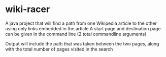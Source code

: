 # wiki-racer
A java project that will find a path from one Wikipedia article to the other using only links embedded in the article
A start page and destination page can be given in the command line (2 total commandline arguments)

Output will include the path that was taken between the two pages, along with the total number of pages visited in the search
